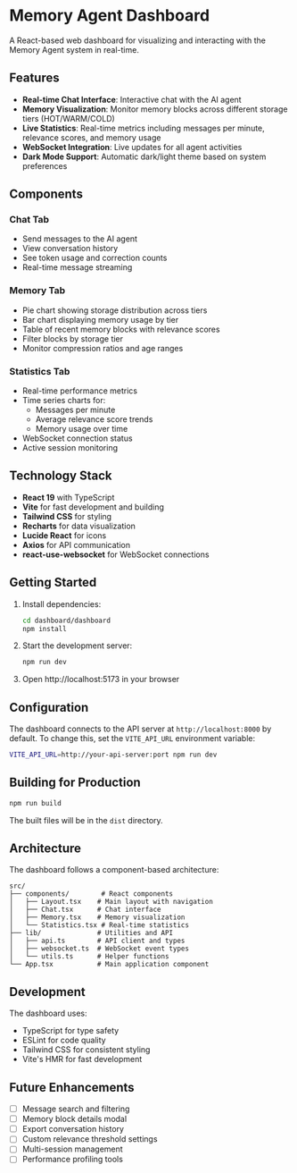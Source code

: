 # Memory Agent Dashboard

A React-based web dashboard for visualizing and interacting with the Memory Agent system in real-time.

## Features

- **Real-time Chat Interface**: Interactive chat with the AI agent
- **Memory Visualization**: Monitor memory blocks across different storage tiers (HOT/WARM/COLD)
- **Live Statistics**: Real-time metrics including messages per minute, relevance scores, and memory usage
- **WebSocket Integration**: Live updates for all agent activities
- **Dark Mode Support**: Automatic dark/light theme based on system preferences

## Components

### Chat Tab
- Send messages to the AI agent
- View conversation history
- See token usage and correction counts
- Real-time message streaming

### Memory Tab
- Pie chart showing storage distribution across tiers
- Bar chart displaying memory usage by tier
- Table of recent memory blocks with relevance scores
- Filter blocks by storage tier
- Monitor compression ratios and age ranges

### Statistics Tab
- Real-time performance metrics
- Time series charts for:
  - Messages per minute
  - Average relevance score trends
  - Memory usage over time
- WebSocket connection status
- Active session monitoring

## Technology Stack

- **React 19** with TypeScript
- **Vite** for fast development and building
- **Tailwind CSS** for styling
- **Recharts** for data visualization
- **Lucide React** for icons
- **Axios** for API communication
- **react-use-websocket** for WebSocket connections

## Getting Started

1. Install dependencies:
   ```bash
   cd dashboard/dashboard
   npm install
   ```

2. Start the development server:
   ```bash
   npm run dev
   ```

3. Open http://localhost:5173 in your browser

## Configuration

The dashboard connects to the API server at `http://localhost:8000` by default. To change this, set the `VITE_API_URL` environment variable:

```bash
VITE_API_URL=http://your-api-server:port npm run dev
```

## Building for Production

```bash
npm run build
```

The built files will be in the `dist` directory.

## Architecture

The dashboard follows a component-based architecture:

```
src/
├── components/        # React components
│   ├── Layout.tsx    # Main layout with navigation
│   ├── Chat.tsx      # Chat interface
│   ├── Memory.tsx    # Memory visualization
│   └── Statistics.tsx # Real-time statistics
├── lib/              # Utilities and API
│   ├── api.ts        # API client and types
│   ├── websocket.ts  # WebSocket event types
│   └── utils.ts      # Helper functions
└── App.tsx           # Main application component
```

## Development

The dashboard uses:
- TypeScript for type safety
- ESLint for code quality
- Tailwind CSS for consistent styling
- Vite's HMR for fast development

## Future Enhancements

- [ ] Message search and filtering
- [ ] Memory block details modal
- [ ] Export conversation history
- [ ] Custom relevance threshold settings
- [ ] Multi-session management
- [ ] Performance profiling tools